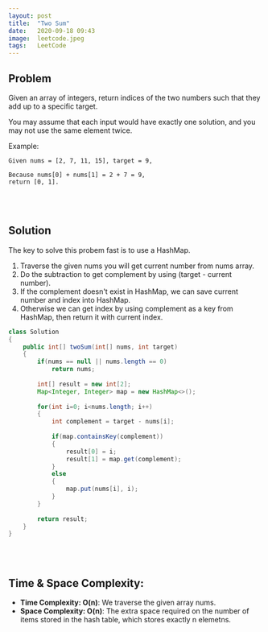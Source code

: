 ```yaml
---
layout: post
title:  "Two Sum"
date:   2020-09-18 09:43
image:  leetcode.jpeg
tags:   LeetCode
---
```


## Problem

Given an array of integers, return indices of the two numbers such that they add up to a specific target.

You may assume that each input would have exactly one solution, and you may not use the same element twice.

Example:

```
Given nums = [2, 7, 11, 15], target = 9,

Because nums[0] + nums[1] = 2 + 7 = 9,
return [0, 1].
```
<!-- Line breaks -->
<br />
<br />

## Solution

The key to solve this probem fast is to use a HashMap.

1. Traverse the given nums you will get current number from nums array. 
2. Do the subtraction to get complement by using (target - current number).
3. If the complement doesn't exist in HashMap, we can save current number and index into HashMap.
4. Otherwise we can get index by using complement as a key from HashMap, then return it with current index. 

```java
class Solution 
{
    public int[] twoSum(int[] nums, int target) 
    {   
        if(nums == null || nums.length == 0)
            return nums;
        
        int[] result = new int[2];
        Map<Integer, Integer> map = new HashMap<>();
        
        for(int i=0; i<nums.length; i++)
        {
            int complement = target - nums[i];
           
            if(map.containsKey(complement))
            {
                result[0] = i;
                result[1] = map.get(complement);
            }    
            else
            {
                map.put(nums[i], i);
            }
        }
        
        return result;
    }
}
```
<!-- Line breaks -->
<br />
<br />

## Time & Space Complexity:

* **Time Complexity: O(n)**: We traverse the given array nums.
* **Space Complexity: O(n)**: The extra space required on the number of items stored in the hash table, which stores exactly n elemetns.